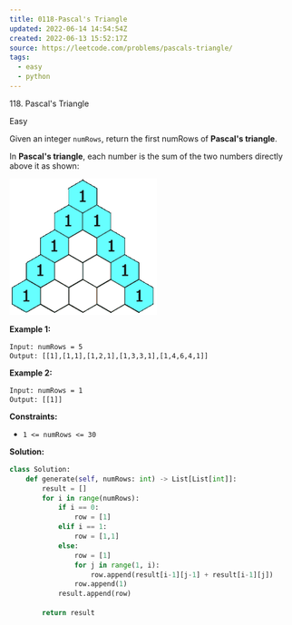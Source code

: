 ```yaml
---
title: 0118-Pascal's Triangle
updated: 2022-06-14 14:54:54Z
created: 2022-06-13 15:52:17Z
source: https://leetcode.com/problems/pascals-triangle/
tags:
  - easy
  - python
---
```


118\. Pascal's Triangle

Easy

Given an integer `numRows`, return the first numRows of **Pascal's triangle**.

In **Pascal's triangle**, each number is the sum of the two numbers directly above it as shown:

![](../_resources/PascalTriangleAnimated2_c8c7327d02bc408ebdfdd7fdc4.gif)

**Example 1:**

```
Input: numRows = 5
Output: [[1],[1,1],[1,2,1],[1,3,3,1],[1,4,6,4,1]]

```

**Example 2:**

```
Input: numRows = 1
Output: [[1]]

```

**Constraints:**

- `1 <= numRows <= 30`

**Solution:**

```python
class Solution:
    def generate(self, numRows: int) -> List[List[int]]:
        result = []
        for i in range(numRows):
            if i == 0:
                row = [1]
            elif i == 1:
                row = [1,1]
            else:
                row = [1]
                for j in range(1, i):
                    row.append(result[i-1][j-1] + result[i-1][j])
                row.append(1)
            result.append(row)

        return result
```